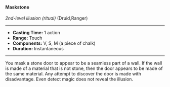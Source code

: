 #### Maskstone
*2nd-level illusion* *(ritual)* (Druid,Ranger)
___
- **Casting Time:** 1 action
- **Range:** Touch
- **Components:** V, S, M (a piece of chalk)
- **Duration:** Instantaneous
---
You mask a stone door to appear to be a
seamless part of a wall. If the wall is made of
a material that is not stone, then the door
appears to be made of the same material.
Any attempt to discover the door is made
with disadvantage. Even detect magic
does not reveal the illusion.
